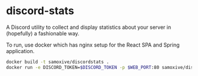 # discord-stats

A Discord utility to collect and display statistics about your server in (hopefully) a fashionable way.

To run, use docker which has nginx setup for the React SPA and Spring application.

```sh
docker build -t samoxive/discordstats .
docker run -e DISCORD_TOKEN=$DISCORD_TOKEN -p $WEB_PORT:80 samoxive/discordstats
```
